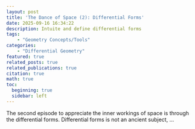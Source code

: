 ```yaml
---
layout: post
title: 'The Dance of Space (2): Differential Forms'
date: 2025-09-16 16:34:22
description: Intuite and define differential forms 
tags:
    - "Geometry Concepts/Tools"
categories: 
    - "Differential Geometry"
featured: true
related_posts: true
related_publications: true
citation: true
math: true
toc:
  beginning: true
  sidebar: left
---
```


The second episode to appreciate the inner workings of space is through the differential forms. Differential forms is not an ancient subject, ... 